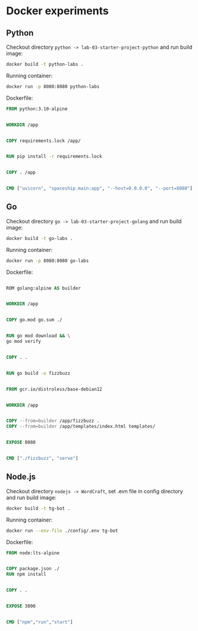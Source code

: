 # Docker experiments

## Python 

Checkout directory `python -> lab-03-starter-project-python` and run build image: 

```bash
docker build -t python-labs .
```

Running container:

```bash
docker run -p 8080:8080 python-labs
```

Dockerfile:

```Dockerfile
FROM python:3.10-alpine


WORKDIR /app


COPY requirements.lock /app/


RUN pip install -r requirements.lock


COPY . /app


CMD ["uvicorn", "spaceship.main:app", "--host=0.0.0.0", "--port=8080"]
```

## Go 

Checkout directory `go -> lab-03-starter-project-golang` and run build image: 

```bash
docker build -t go-labs .
```

Running container:

```bash
docker run -p 8080:8080 go-labs
```

Dockerfile:

```Dockerfile

ROM golang:alpine AS builder


WORKDIR /app


COPY go.mod go.sum ./


RUN go mod download && \
go mod verify


COPY . .


RUN go build -o fizzbuzz


FROM gcr.io/distroless/base-debian12


WORKDIR /app


COPY --from=builder /app/fizzbuzz .
COPY --from=builder /app/templates/index.html templates/


EXPOSE 8080


CMD ["./fizzbuzz", "serve"]
```

## Node.js

Checkout directory `nodejs -> WordCraft`, set .evn file in config directory and run build image: 

```bash
docker build -t tg-bot .
```

Running container:

```bash
docker run --env-file ./config/.env tg-bot
```

Dockerfile:

```Dockerfile
FROM node:lts-alpine


COPY package.json ./
RUN npm install


COPY . .


EXPOSE 3000


CMD ["npm","run","start"]
```